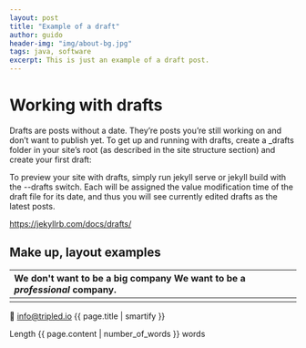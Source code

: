 ```yaml
---
layout: post
title: "Example of a draft"
author: guido
header-img: "img/about-bg.jpg"
tags: java, software
excerpt: This is just an example of a draft post.
---
```

# Working with drafts

Drafts are posts without a date. They’re posts you’re still working on and don’t want to publish yet. To get up and running with drafts, create a _drafts folder in your site’s root (as described in the site structure section) and create your first draft:

To preview your site with drafts, simply run jekyll serve or jekyll build with the --drafts switch. Each will be assigned the value modification time of the draft file for its date, and thus you will see currently edited drafts as the latest posts.


https://jekyllrb.com/docs/drafts/

## Make up, layout examples

| We don't want to be a big company We want to be a _professional_ company.|
| :-------------|
||

:e-mail: info@tripled.io
{{ page.title | smartify }}

Length {{ page.content | number_of_words }} words